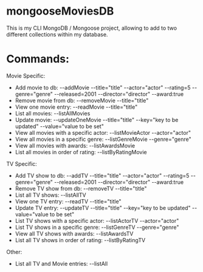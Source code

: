 # mongooseMoviesDB

This is my CLI MongoDB / Mongoose project, allowing to add to two different collections within my database.

# Commands:
Movie Specific:
- Add movie to db: --addMovie --title="title" --actor="actor" --rating=5 --genre="genre" --released=2001 --director="director" --award:true
- Remove movie from db: --removeMovie --title="title"
- View one movie entry: --readMovie --title="title"
- List all movies: --listAllMovies
- Update movie: --updateOneMovie --title="title" --key="key to be updated" --value="value to be set"
- View all movies with a specific actor: --listMovieActor --actor="actor"
- View all movies in a specific genre: --listGenreMovie --genre="genre"
- View all movies with awards: --listAwardsMovie
- List all movies in order of rating: --listByRatingMovie 

TV Specific:
- Add TV show to db: --addTV --title="title" --actor="actor" --rating=5 --genre="genre" --released=2001 --director="director" --award:true
- Remove TV show from db: --removeTV --title="title"
- List all TV shows: --listAllTV
- View one TV entry: --readTV --title="title"
- Update TV entry: --updateTV --title="title" --key="key to be updated" --value="value to be set"
- List TV shows with a specific actor: --listActorTV --actor="actor"
- List TV shows in a specific genre: --listGenreTV --genre="genre"
- View all TV shows with awards: --listAwardsTV 
- List all TV shows in order of rating: --listByRatingTV

Other: 
- List all TV and Movie entries: --listAll

